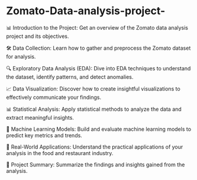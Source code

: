 # Zomato-Data-analysis-project-
📊 Introduction to the Project: Get an overview of the Zomato data analysis project and its objectives.

🛠️ Data Collection: Learn how to gather and preprocess the Zomato dataset for analysis.

🔍 Exploratory Data Analysis (EDA): Dive into EDA techniques to understand the dataset, identify patterns, and detect anomalies.

📈 Data Visualization: Discover how to create insightful visualizations to effectively communicate your findings.

📊 Statistical Analysis: Apply statistical methods to analyze the data and extract meaningful insights.

🤖 Machine Learning Models: Build and evaluate machine learning models to predict key metrics and trends.

🔗 Real-World Applications: Understand the practical applications of your analysis in the food and restaurant industry.

📝 Project Summary: Summarize the findings and insights gained from the analysis.
